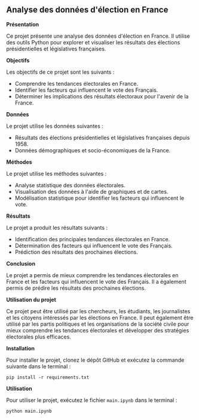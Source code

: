 ## Analyse des données d'élection en France

**Présentation**

Ce projet présente une analyse des données d'élection en France. Il utilise des outils Python pour explorer et visualiser les résultats des élections présidentielles et législatives françaises.

**Objectifs**

Les objectifs de ce projet sont les suivants :

* Comprendre les tendances électorales en France.
* Identifier les facteurs qui influencent le vote des Français.
* Déterminer les implications des résultats électoraux pour l'avenir de la France.

**Données**

Le projet utilise les données suivantes :

* Résultats des élections présidentielles et législatives françaises depuis 1958.
* Données démographiques et socio-économiques de la France.

**Méthodes**

Le projet utilise les méthodes suivantes :

* Analyse statistique des données électorales.
* Visualisation des données à l'aide de graphiques et de cartes.
* Modélisation statistique pour identifier les facteurs qui influencent le vote.

**Résultats**

Le projet a produit les résultats suivants :

* Identification des principales tendances électorales en France.
* Détermination des facteurs qui influencent le vote des Français.
* Prédiction des résultats des prochaines élections.

**Conclusion**

Le projet a permis de mieux comprendre les tendances électorales en France et les facteurs qui influencent le vote des Français. Il a également permis de prédire les résultats des prochaines élections.

**Utilisation du projet**

Ce projet peut être utilisé par les chercheurs, les étudiants, les journalistes et les citoyens intéressés par les élections en France. Il peut également être utilisé par les partis politiques et les organisations de la société civile pour mieux comprendre les tendances électorales et développer des stratégies électorales plus efficaces.

**Installation**

Pour installer le projet, clonez le dépôt GitHub et exécutez la commande suivante dans le terminal :

```
pip install -r requirements.txt
```

**Utilisation**

Pour utiliser le projet, exécutez le fichier `main.ipynb` dans le terminal :

```
python main.ipynb
```
<!-- 
**Documentation**

Pour plus d'informations, veuillez consulter la documentation du projet :

* [https://blog-gestion-de-projet.com/comment-lancer-un-projet-web/](https://blog-gestion-de-projet.com/comment-lancer-un-projet-web/)
* [https://connect.ed-diamond.com/GNU-Linux-Magazine/glmf-158/gerez-votre-documentation-projet-comme-du-code](https://connect.ed-diamond.com/GNU-Linux-Magazine/glmf-158/gerez-votre-documentation-projet-comme-du-code)

**Contributeurs**

* [Liste des contributeurs au projet]

**Licence**

Ce projet est sous licence [nom de la licence].
**Remerciements**

Ce projet a été réalisé grâce au soutien de [liste des sponsors et des partenaires].
-->